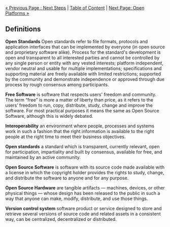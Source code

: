 [« Previous Page : Next Steps](7_Next_Steps.md) |
[Table of Content](TOC.md) | [Next Page: Open Platforms »](8_Open_Platforms.md)

## Definitions

**Open Standards** Open standards refer to file formats, protocols and
application interfaces that can be implemented by everyone (in open source and
proprietary software alike). Process for the standard's development is open and
transparent to all interested parties and cannot be controlled by any single
person or entity with any vested interests;
platform independent, vendor neutral and usable for multiple implementations;
specifications and supporting material are freely available with limited
restrictions;
supported by the community and demonstrate independence or approved through due
process by rough consensus among participants.

**Free Software** is software that respects users' freedom and community. The
term “free” is more a matter of liberty than price, as it refers to the users’
freedom to run, copy, distribute, study, change and improve the software. For
most practical purposes it means the same as Open Source Software, although this
is widely debated.

**Interoperability** an environment where people, processes and systems work in
such a fashion that the right information is available to the right people at
the right time to meet their business objectives.

**Open standards** a standard which is transparent, currently relevant, open for
participation, impartiality and built by consensus, available for free, and
maintained by an active community.

**Open Source Software** is software with its source code made available with a
license in which the copyright holder provides the rights to study, change, and
distribute the software to anyone and for any purpose.

**Open Source Hardware** are tangible artifacts — machines, devices, or other
physical things — whose design has been released to the public in such a way
that anyone can make, modify, distribute, and use those things.

**Version control system** software product or service designed to store and
retrieve several versions of source code and related assets in a consistent way,
can be centralized, decentralized or distributed.
